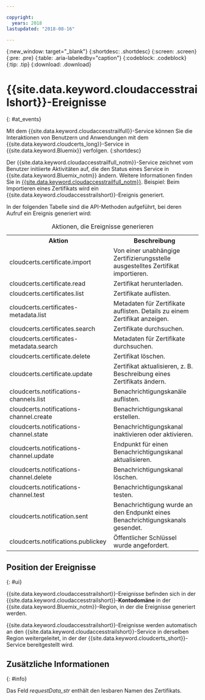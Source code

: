 ```yaml
---

copyright:
  years: 2018
lastupdated: "2018-08-16"

---
```


{:new_window: target="_blank"}
{:shortdesc: .shortdesc}
{:screen: .screen}
{:pre: .pre}
{:table: .aria-labeledby="caption"}
{:codeblock: .codeblock}
{:tip: .tip}
{:download: .download}


# {{site.data.keyword.cloudaccesstrailshort}}-Ereignisse  
{: #at_events}

Mit dem {{site.data.keyword.cloudaccesstrailfull}}-Service können Sie die Interaktionen von Benutzern und Anwendungen mit dem {{site.data.keyword.cloudcerts_long}}-Service in {{site.data.keyword.Bluemix}} verfolgen.
{:shortdesc}

Der {{site.data.keyword.cloudaccesstrailfull_notm}}-Service zeichnet vom Benutzer initiierte Aktivitäten auf, die den Status eines Service in {{site.data.keyword.Bluemix_notm}} ändern. Weitere Informationen finden Sie in [{{site.data.keyword.cloudaccesstrailfull_notm}}](/docs/services/cloud-activity-tracker/index.html#getting-started-with-cla). Beispiel: Beim Importieren eines Zertifikats wird ein {{site.data.keyword.cloudaccesstrailshort}}-Ereignis generiert.

In der folgenden Tabelle sind die API-Methoden aufgeführt, bei deren Aufruf ein Ereignis generiert wird:

<table>
  <caption>Aktionen, die Ereignisse generieren</caption>
  <tr>
    <th>Aktion</th>
	  <th>Beschreibung</th>
  </tr>
  <tr>
    <td>cloudcerts.certificate.import</td>
	  <td>Von einer unabhängige Zertifizierungsstelle ausgestelltes Zertifikat importieren.</td>
  </tr>
  <tr>
    <td>cloudcerts.certificate.read</td>
	  <td>Zertifikat herunterladen.</td>
  </tr>
  <tr>
    <td>cloudcerts.certificates.list</td>
	  <td>Zertifikate auflisten.</td>
  </tr>
  <tr>
    <td>cloudcerts.certificates-metadata.list</td>
	  <td>Metadaten für Zertifikate auflisten. Details zu einem Zertifikat anzeigen.</td>
  </tr>
  <tr>
    <td>cloudcerts.certificates.search</td>
	  <td>Zertifikate durchsuchen.</td>
  </tr>
  <tr>
    <td>cloudcerts.certificates-metadata.search</td>
	  <td>Metadaten für Zertifikate durchsuchen.</td>
  </tr>
  <tr>
    <td>cloudcerts.certificate.delete</td>
	  <td>Zertifikat löschen.</td>
  </tr>
  <tr>
    <td>cloudcerts.certificate.update</td>
	  <td>Zertifikat aktualisieren, z. B. Beschreibung eines Zertifikats ändern.</td>
  </tr>
  <tr>
    <td>cloudcerts.notifications-channels.list</td>
	  <td>Benachrichtigungskanäle auflisten.</td>
  </tr>
  <tr>
    <td>cloudcerts.notifications-channel.create</td>
	  <td>Benachrichtigungskanal erstellen.</td>
  </tr>
  <tr>
    <td>cloudcerts.notifications-channel.state</td>
	  <td>Benachrichtigungskanal inaktivieren oder aktivieren.</td>
  </tr>
  <tr>
    <td>cloudcerts.notifications-channel.update</td>
	  <td>Endpunkt für einen Benachrichtigungskanal aktualisieren.</td>
  </tr>
  <tr>
    <td>cloudcerts.notifications-channel.delete</td>
	  <td>Benachrichtigungskanal löschen.</td>
  </tr>
  <tr>
    <td>cloudcerts.notifications-channel.test</td>
	  <td>Benachrichtigungskanal testen.</td>
  </tr>
  <tr>
    <td>cloudcerts.notification.sent</td>
	  <td>Benachrichtigung wurde an den Endpunkt eines Benachrichtigungskanals gesendet.</td>
  </tr>
  <tr>
    <td>cloudcerts.notifications.publickey</td>
	  <td>Öffentlicher Schlüssel wurde angefordert.</td>
  </tr>
</table>

## Position der Ereignisse
{: #ui}

{{site.data.keyword.cloudaccesstrailshort}}-Ereignisse befinden sich in der {{site.data.keyword.cloudaccesstrailshort}}-**Kontodomäne** in der {{site.data.keyword.Bluemix_notm}}-Region, in der die Ereignisse generiert werden.

{{site.data.keyword.cloudaccesstrailshort}}-Ereignisse werden automatisch an den {{site.data.keyword.cloudaccesstrailshort}}-Service in derselben Region weitergeleitet, in der der {{site.data.keyword.cloudcerts_short}}-Service bereitgestellt wird.

## Zusätzliche Informationen
{: #info}

Das Feld *requestData_str* enthält den lesbaren Namen des Zertifikats.
